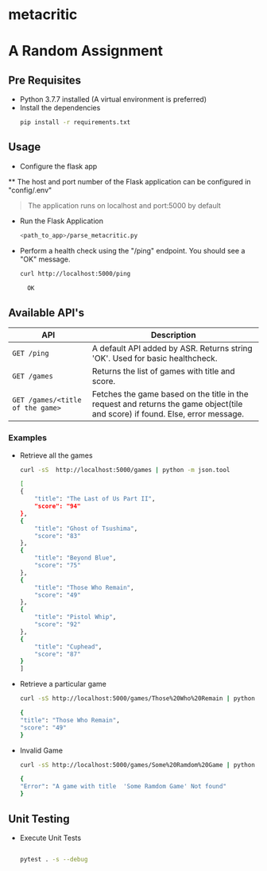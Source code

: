 # metacritic
# A Random Assignment

## Pre Requisites
* Python 3.7.7 installed (A virtual environment is preferred)
* Install the dependencies
    ```bash
    pip install -r requirements.txt

    ```
## Usage

* Configure the flask app

** The host and port number of the Flask application can be configured in "config/.env"
> The application runs on localhost and port:5000 by default

* Run the Flask Application
    ```bash
    <path_to_app>/parse_metacritic.py
    ```

* Perform a health check using the "/ping" endpoint. You should see a "OK" message.
    ```bash
    curl http://localhost:5000/ping
    
      OK
    ```
    
## Available API's

API | Description
--- | ---
`GET /ping` | A default API added by ASR. Returns string 'OK'. Used for basic healthcheck.
`GET /games` | Returns the list of games with title and score.
`GET /games/<title of the game>` | Fetches the game based on the title in the request and returns the game object(tile and score) if found. Else, error message.
 
 
### Examples

* Retrieve all the games
    ```bash
    curl -sS  http://localhost:5000/games | python -m json.tool
  
    [
    {
        "title": "The Last of Us Part II",
        "score": "94"
    },
    {
        "title": "Ghost of Tsushima",
        "score": "83"
    },
    {
        "title": "Beyond Blue",
        "score": "75"
    },
    {
        "title": "Those Who Remain",
        "score": "49"
    },
    {
        "title": "Pistol Whip",
        "score": "92"
    },
    {
        "title": "Cuphead",
        "score": "87"
    }
    ]
    ```

* Retrieve a particular game
    ```bash
    curl -sS http://localhost:5000/games/Those%20Who%20Remain | python -m json.tool
    
  {
    "title": "Those Who Remain",
    "score": "49"
  }
 
    ```
    
* Invalid Game
    ```bash
    curl -sS http://localhost:5000/games/Some%20Ramdom%20Game | python -m json.tool
    
   {
    "Error": "A game with title  'Some Ramdom Game' Not found"
   }

    ```
    
## Unit Testing

* Execute Unit Tests
    ```bash
    
  pytest . -s --debug

